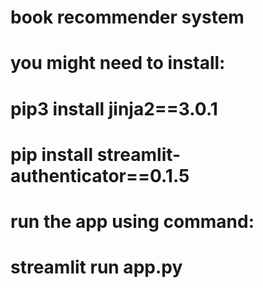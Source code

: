 # book recommender system

# you might need to install:
# pip3 install jinja2==3.0.1
# pip install streamlit-authenticator==0.1.5


# run the app using command:
# streamlit run app.py